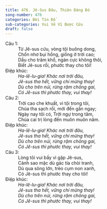 ```yaml
---
title: 476. Jê-Sus Đâu, Thiên Đàng Đó
song-number: 476
categories: Đời Tín Đồ
sub-categories: Vui Vẻ Vì Được Cứu
draft: false
---
```

<dl><dt>Câu 1:</dt><dd data-verse="1">Từ Jê-sus cứu, vòng tội buông dong, <br/>Chốn nhơ bụi hồng, giống ở trời cao; <br/>Dầu cho trăm khổ, ngàn cực không thôi, <br/>Biết Jê-sus rồi, phước thay cho tôi! </dd><dt>Điệp khúc:</dt><dd data-chorus="1"><em>Ha-lê-lu-gia! Khác nơi trời đâu, <br/>Jê-sus tha hết, vững chí mừng thay! <br/>Dù cho trên núi, rừng rậm chông gai, <br/>Có Jê-sus thì phước thay, vui thay! </em></dd><dt>Câu 2:</dt><dd data-verse="2">Trời cao che khuất, vì tội trong tôi, <br/>Chúa tha sạch rồi, mới đến gần ngay; <br/>Ngày nay tôi có, Trời ngự trong tâm, <br/>Chúa cai trị lòng đến muôn muôn năm. </dd><dt>Điệp khúc:</dt><dd data-chorus="1"><em>Ha-lê-lu-gia! Khác nơi trời đâu, <br/>Jê-sus tha hết, vững chí mừng thay! <br/>Dù cho trên núi, rừng rậm chông gai, <br/>Có Jê-sus thì phước thay, vui thay! </em></dd><dt>Câu 3:</dt><dd data-verse="3">Lòng tôi vui bấy vì gặp Jê-sus, <br/>Cảnh sao mặc dù gác tía chòi tranh, <br/>Dù qua sông lớn, trèo cụm non xanh, <br/>Có Jê-sus thì phước thay cho tôi! </dd><dt>Điệp khúc:</dt><dd data-chorus="1"><em>Ha-lê-lu-gia! Khác nơi trời đâu, <br/>Jê-sus tha hết, vững chí mừng thay! <br/>Dù cho trên núi, rừng rậm chông gai, <br/>Có Jê-sus thì phước thay, vui thay! </em></dd></dl>